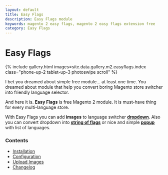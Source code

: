 ```yaml
---
layout: default
title: Easy Flags
description: Easy Flags module
keywords: magento 2 easy flags, magento 2 easy flags extension free
category: Easy Flags
---
```


# Easy Flags

{% include gallery.html images=site.data.gallery.m2.easyflags.index class="phone-up-2 tablet-up-3 photoswipe scroll" %}

I bet you dreamed about simple free module... at least one time. You dreamed about module that help you convert boring Magento store switcher into friendly language selector.

And here it is. **Easy Flags** is free Magento 2 module. It is must-have thing for every multi-language store.

With Easy Flags you can add **images** to language switcher [**dropdown**](#&gid=1&pid=2). Also you can convert dropdown into [**string of flags**](#&gid=1&pid=1) or nice and simple [**popup**](#&gid=1&pid=3) with list of languages.

### Contents

 -  [Installation](installation/)
 -  [Configuration](configuration/)
 -  [Upload Images](upload-images/)
 -  [Changelog](changelog/)
